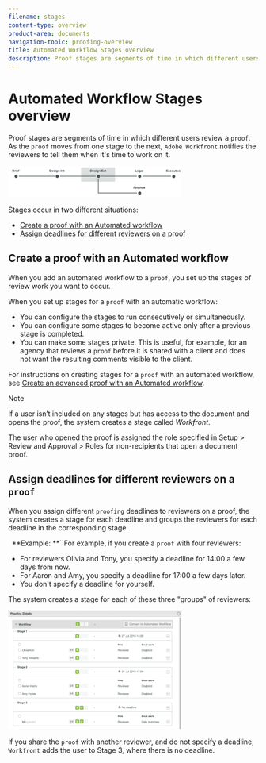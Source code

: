 ```yaml
---
filename: stages
content-type: overview
product-area: documents
navigation-topic: proofing-overview
title: Automated Workflow Stages overview
description: Proof stages are segments of time in which different users review a proof. As the proof moves from one stage to the next, Adobe Workfront notifies the reviewers to tell them when it's time to work on it.
---
```


# Automated Workflow Stages overview

Proof stages are segments of time in which different users review a `proof`. As the `proof` moves from one stage to the next, `Adobe Workfront` notifies the reviewers to tell them when it's time to work on it.

![stages_diagram.png](assets/stages-diagram-350x63.png)

Stages occur in two different situations:

* [Create a proof with an Automated workflow](#create) 
* [Assign deadlines for different reviewers on a proof](#assign)

## Create a proof with an Automated workflow

When you add an automated workflow to a `proof`, you set up the stages of review work you want to occur.

When you set up stages for a `proof` with an automatic workflow:

* You can configure the stages to run consecutively or simultaneously.
* You can configure some stages to become active only after a previous stage is completed.
* You can make some stages private. This is useful, for example, for an agency that reviews a `proof` before it is shared with a client and does not want the resulting comments visible to the client.

For instructions on creating stages for a `proof` with an automated workflow, see [Create an advanced proof with an Automated workflow](../../../review-and-approve-work/proofing/creating-proofs-within-workfront/create-automated-proof-workflow.md).

>[!NOTE]
>
>If a user isn’t included on any stages but has access to the document and opens the proof, the system creates a stage called *Workfront*. 
>
>The user who opened the proof is assigned the role specified in Setup > Review and Approval > Roles for non-recipients that open a document proof.

## Assign deadlines for different reviewers on a `proof`

When you assign different `proofing` deadlines to reviewers on a proof, the system creates a stage for each deadline and groups&nbsp;the reviewers for each deadline in the corresponding stage.&nbsp;

` `**Example: **``For example, if you create a `proof` with four reviewers:

* For reviewers Olivia and Tony, you specify a deadline for 14:00 a few days from now.
* For Aaron and Amy, you specify a deadline for 17:00 a few days later.
* You don't specify a deadline for yourself.

The system creates a stage for each of these three "groups" of reviewers:

![stages.png](assets/stages-350x239.png)

If you share the `proof` with another reviewer, and do not specify a deadline, `Workfront` adds the user to Stage 3, where there is no deadline.&nbsp;
